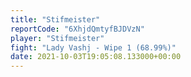 ```yaml
---
title: "Stifmeister"
reportCode: "6XhjdQmtyfBJDVzN"
player: "Stifmeister"
fight: "Lady Vashj - Wipe 1 (68.99%)"
date: 2021-10-03T19:05:08.133000+00:00
---
```

